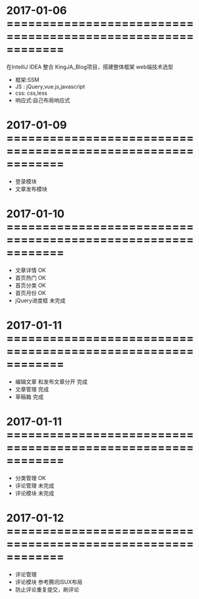 # 2017-01-06 ============================================================
在IntelliJ IDEA 整合 KingJA_Blog项目，搭建整体框架
web端技术选型
* 框架:SSM
* JS : jQuery,vue.js,javascript
* css: css,less
* 响应式:自己布局响应式

# 2017-01-09 ============================================================
* 登录模块
* 文章发布模块

# 2017-01-10 ============================================================
* 文章详情 OK
* 首页热门 OK
* 首页分类 OK
* 首页月份 OK
* jQuery进度框 未完成

# 2017-01-11 ============================================================
* 编辑文章 和发布文章分开 完成
* 文章管理 完成
* 草稿箱 完成

# 2017-01-11 ============================================================
* 分类管理 OK
* 评论管理 未完成
* 评论模块 未完成

# 2017-01-12 ============================================================
* 评论管理
* 评论模块 参考腾讯ISUX布局
* 防止评论重复提交，刷评论

